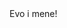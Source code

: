 <html lang="rs">
  <head>
    <meta charset="utf-8">
    <meta name="viewport" content="width=device-width, initial-scale=1.0">
    <meta http-equiv="X-UA-Compatible" content="ie=edge">
    <title>Danilo</title>
  </head>
  <body>
    Evo i mene!
  </body>
</html>
